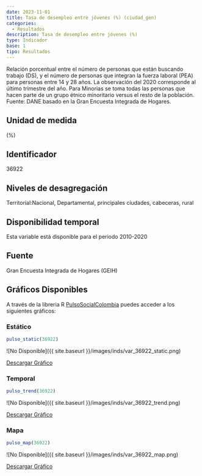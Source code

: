 ```yaml
---
date: 2023-11-01
title: Tasa de desempleo entre jóvenes (%) (ciudad_gen)
categories:
  - Resultados
description: Tasa de desempleo entre jóvenes (%)
type: Indicador
base: 1
tipo: Resultados
--- 
```


Relación porcentual entre el número de personas que están
buscando trabajo (DS), y el número de personas que integran la fuerza laboral (PEA) para personas entre 14 y 28 años. La observación del 2020 corresponde al último trimestre del año. Para Minorias se toma todas las personas que hacen parte de un grupo étnico minoritario versus el resto de la población.
Fuente: DANE basado en la Gran Encuesta Integrada de Hogares.

## Unidad de medida
(%)

## Identificador
36922

## Niveles de desagregación
Territorial:Nacional, Departamental, principales ciudades, cabeceras, rural

## Disponibilidad temporal
Esta variable está disponible para el periodo 2010-2020

## Fuente
Gran Encuesta Integrada de Hogares (GEIH)

## Gráficos Disponibles

A través de la libreria R [PulsoSocialColombia](https://github.com/pulsosocialcolombia/PulsoSocialColombia) puedes acceder a los siguientes gráficos:

### Estático

``` R
pulso_static(36922)
```

![No Disponible]({{ site.baseurl }}/images/inds/var_36922_static.png)

<a href='{{ site.baseurl }}/images/inds/var_36922_static.png'>Descargar Gráfico</a>

### Temporal

``` R
pulso_trend(36922)
```

![No Disponible]({{ site.baseurl }}/images/inds/var_36922_trend.png)

<a href='{{ site.baseurl }}/images/inds/var_36922_trend.png'>Descargar Gráfico</a>

### Mapa

``` R
pulso_map(36922)
```

![No Disponible]({{ site.baseurl }}/images/inds/var_36922_map.png)

<a href='{{ site.baseurl }}/images/inds/var_36922_map.png'>Descargar Gráfico</a>